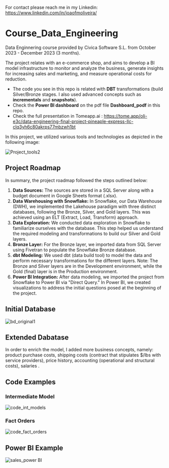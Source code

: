 For contact please reach me in my Linkedin: https://www.linkedin.com/in/joaofmoliveira/ 

# Course_Data_Engineering
Data Enginnering course provided by Civica Software S.L. from October 2023 - December 2023 (3 months).

The project relates with an e-commerce shop, and aims to develop a BI model infrastructure to monitor and analyze the business, generate insights for increasing sales and marketing, and measure operational costs for reduction.

- The code you see in this repo is related with **DBT** transformations (build Silver/Bronze stages. I also used advanced concepts such as **incrementals** and **snapshots**).
- Check the **Power BI dashboard** on the pdf file **Dashboard_podf** in this repo.
- Check the full presentation in Tomeapp.ai : https://tome.app/oli-e3c/data-engineering-final-project-pineaple-express-llc-clq3yh6c80akrps77mbzwh1bt

In this project, we utilized various tools and technologies as depicted in the following image:

![Project_tools2](https://github.com/jmoliveira92/curso_data_engineering/assets/142105466/60472f86-5387-446d-a4cb-72b41bc228d9)

## Project Roadmap
In summary, the project roadmap followed the steps outlined below:

1. **Data Sources:** The sources are stored in a SQL Server along with a budget document in Google Sheets format (.xlsx).
2. **Data Warehousing with Snowflake:** In Snowflake, our Data Warehouse (DWH), we implemented the Lakehouse paradigm with three distinct databases, following the Bronze, Silver, and Gold layers. This was achieved using an ELT (Extract, Load, Transform) approach.
3. **Data Exploration:** We conducted data exploration in Snowflake to familiarize ourselves with the database. This step helped us understand the required modeling and transformations to build our Silver and Gold layers.
4. **Bronze Layer:** For the Bronze layer, we imported data from SQL Server using Fivetran to populate the Snowflake Bronze database.
5. **dbt Modeling:** We used dbt (data build tool) to model the data and perform necessary transformations for the different layers. Note: The Bronze and Silver layers are in the Development environment, while the Gold (final) layer is in the Production environment.
6. **Power BI Integration:** After data modeling, we imported the project from Snowflake to Power BI via "Direct Query." In Power BI, we created visualizations to address the initial questions posed at the beginning of the project.

## Initial Database
![bd_original1](https://github.com/jmoliveira92/curso_data_engineering/assets/142105466/192a0a54-029e-4f8c-b49f-77a1bfd42b7c)

## Extended Dabatase
In order to enrich the model, I added more business concepts, namely: product purchase costs, shipping costs (contract that stipulates $/lbs with service providers), price history, accounting (operational and structural costs), salaries .

## Code Examples

### Intermediate Model
![code_int_models](https://github.com/jmoliveira92/curso_data_engineering/assets/142105466/702cc8df-aa45-443b-ab69-db43ab5f1f59)

### Fact Orders
![code_fact_orders](https://github.com/jmoliveira92/curso_data_engineering/assets/142105466/38f812c8-02b9-4839-9d00-731c518e53c4)

## Power BI Example
![sales_power BI](https://github.com/jmoliveira92/curso_data_engineering/assets/142105466/b90f4aea-99c6-4662-aad4-55960b4c7f4d)



